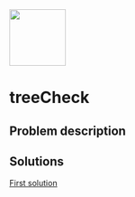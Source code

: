 <img src="https://coderbytestaticimages.s3.amazonaws.com/consumer-v2/nav/coderbyte_logo_digital_multi_light.png" width="100" />

# treeCheck

## Problem description


## Solutions

[First solution](https://github.com/oStglnd/coding-probs/tree/main/treeCheck/treeCheck.py)